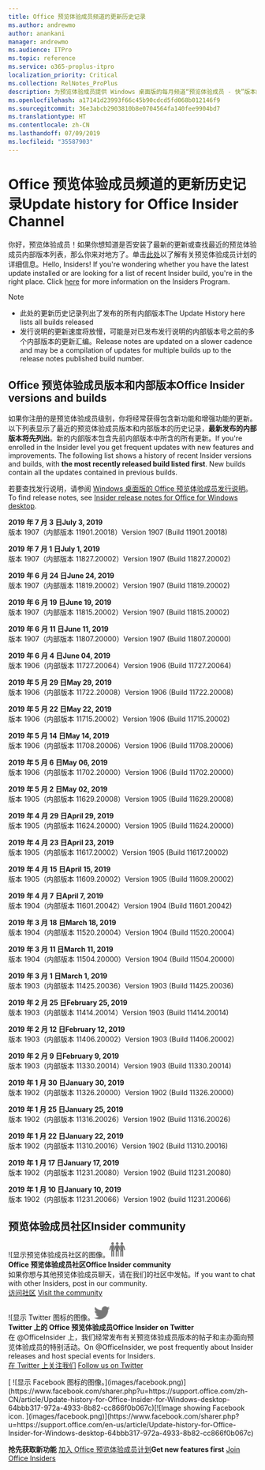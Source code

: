 ```yaml
---
title: Office 预览体验成员频道的更新历史记录
ms.author: andrewmo
author: anankani
manager: andrewmo
ms.audience: ITPro
ms.topic: reference
ms.service: o365-proplus-itpro
localization_priority: Critical
ms.collection: RelNotes_ProPlus
description: 为预览体验成员提供 Windows 桌面版的每月频道“预览体验成员 - 快”版本的更新历史记录
ms.openlocfilehash: a17141d23993f66c45b90cdcd5fd068b012146f9
ms.sourcegitcommit: 36e3abcb2903810b8e0704564fa140fee9904bd7
ms.translationtype: HT
ms.contentlocale: zh-CN
ms.lasthandoff: 07/09/2019
ms.locfileid: "35587903"
---
```

# <a name="update-history-for-office-insider-channel"></a><span data-ttu-id="d155d-103">Office 预览体验成员频道的更新历史记录</span><span class="sxs-lookup"><span data-stu-id="d155d-103">Update history for Office Insider Channel</span></span>

<span data-ttu-id="d155d-p101">你好，预览体验成员！如果你想知道是否安装了最新的更新或查找最近的预览体验成员内部版本列表，那么你来对地方了。单击[此处](https://insider.office.com/)以了解有关预览体验成员计划的详细信息。</span><span class="sxs-lookup"><span data-stu-id="d155d-p101">Hello, Insiders! If you're wondering whether you have the latest update installed or are looking for a list of recent Insider build, you're in the right place. Click [here](https://insider.office.com/) for more information on the Insiders Program.</span></span>

> [!NOTE]
> - <span data-ttu-id="d155d-107">此处的更新历史记录列出了发布的所有内部版本</span><span class="sxs-lookup"><span data-stu-id="d155d-107">The Update History here lists all builds released</span></span>
> - <span data-ttu-id="d155d-108">发行说明的更新速度将放慢，可能是对已发布发行说明的内部版本号之前的多个内部版本的更新汇编。</span><span class="sxs-lookup"><span data-stu-id="d155d-108">Release notes are updated on a slower cadence and may be a compilation of updates for multiple builds up to the release notes published build number.</span></span>



## <a name="office-insider-versions-and-builds"></a><span data-ttu-id="d155d-109">Office 预览体验成员版本和内部版本</span><span class="sxs-lookup"><span data-stu-id="d155d-109">Office Insider versions and builds</span></span>

<span data-ttu-id="d155d-p102">如果你注册的是预览体验成员级别，你将经常获得包含新功能和增强功能的更新。以下列表显示了最近的预览体验成员版本和内部版本的历史记录，**最新发布的内部版本将先列出**。新的内部版本包含先前内部版本中所含的所有更新。</span><span class="sxs-lookup"><span data-stu-id="d155d-p102">If you're enrolled in the Insider level you get frequent updates with new features and improvements. The following list shows a history of recent Insider versions and builds, with **the most recently released build listed first**. New builds contain all the updates contained in previous builds.</span></span> 

<span data-ttu-id="d155d-113">若要查找发行说明，请参阅 [Windows 桌面版的 Office 预览体验成员发行说明](https://docs.microsoft.com/zh-CN/OfficeUpdates/release-notes-office-insider)。</span><span class="sxs-lookup"><span data-stu-id="d155d-113">To find release notes, see [Insider release notes for Office for Windows desktop](https://docs.microsoft.com/en-us/OfficeUpdates/release-notes-office-insider).</span></span>

[//]: # (请勿移除)

<span data-ttu-id="d155d-115">**2019 年 7 月 3 日**</span><span class="sxs-lookup"><span data-stu-id="d155d-115">**July 3, 2019**</span></span><br/>
<span data-ttu-id="d155d-116">版本 1907（内部版本 11901.20018）</span><span class="sxs-lookup"><span data-stu-id="d155d-116">Version 1907 (Build 11901.20018)</span></span><br/>

<span data-ttu-id="d155d-117">**2019 年 7 月 1 日**</span><span class="sxs-lookup"><span data-stu-id="d155d-117">**July 1, 2019**</span></span><br/>
<span data-ttu-id="d155d-118">版本 1907（内部版本 11827.20002）</span><span class="sxs-lookup"><span data-stu-id="d155d-118">Version 1907 (Build 11827.20002)</span></span><br/>

<span data-ttu-id="d155d-119">**2019 年 6 月 24 日**</span><span class="sxs-lookup"><span data-stu-id="d155d-119">**June 24, 2019**</span></span><br/>
<span data-ttu-id="d155d-120">版本 1907（内部版本 11819.20002）</span><span class="sxs-lookup"><span data-stu-id="d155d-120">Version 1907 (Build 11819.20002)</span></span><br/>

<span data-ttu-id="d155d-121">**2019 年 6 月 19 日**</span><span class="sxs-lookup"><span data-stu-id="d155d-121">**June 19, 2019**</span></span><br/>
<span data-ttu-id="d155d-122">版本 1907（内部版本 11815.20002）</span><span class="sxs-lookup"><span data-stu-id="d155d-122">Version 1907 (Build 11815.20002)</span></span><br/>

<span data-ttu-id="d155d-123">**2019 年 6 月 11 日**</span><span class="sxs-lookup"><span data-stu-id="d155d-123">**June 11, 2019**</span></span><br/>
<span data-ttu-id="d155d-124">版本 1907（内部版本 11807.20000）</span><span class="sxs-lookup"><span data-stu-id="d155d-124">Version 1907 (Build 11807.20000)</span></span><br/>

<span data-ttu-id="d155d-125">**2019 年 6 月 4 日**</span><span class="sxs-lookup"><span data-stu-id="d155d-125">**June 04, 2019**</span></span><br/>
<span data-ttu-id="d155d-126">版本 1906（内部版本 11727.20064）</span><span class="sxs-lookup"><span data-stu-id="d155d-126">Version 1906 (Build 11727.20064)</span></span><br/>


<span data-ttu-id="d155d-127">**2019 年 5 月 29 日**</span><span class="sxs-lookup"><span data-stu-id="d155d-127">**May 29, 2019**</span></span><br/>
<span data-ttu-id="d155d-128">版本 1906（内部版本 11722.20008）</span><span class="sxs-lookup"><span data-stu-id="d155d-128">Version 1906 (Build 11722.20008)</span></span><br/>

<span data-ttu-id="d155d-129">**2019 年 5 月 22 日**</span><span class="sxs-lookup"><span data-stu-id="d155d-129">**May 22, 2019**</span></span><br/> <span data-ttu-id="d155d-130">版本 1906（内部版本 11715.20002）</span><span class="sxs-lookup"><span data-stu-id="d155d-130">Version 1906 (Build 11715.20002)</span></span><br/> 

<span data-ttu-id="d155d-131">**2019 年 5 月 14 日**</span><span class="sxs-lookup"><span data-stu-id="d155d-131">**May 14, 2019**</span></span><br/> <span data-ttu-id="d155d-132">版本 1906（内部版本 11708.20006）</span><span class="sxs-lookup"><span data-stu-id="d155d-132">Version 1906 (Build 11708.20006)</span></span><br/>

<span data-ttu-id="d155d-133">**2019 年 5 月 6 日**</span><span class="sxs-lookup"><span data-stu-id="d155d-133">**May 06, 2019**</span></span><br/>
<span data-ttu-id="d155d-134">版本 1906（内部版本 11702.20000）</span><span class="sxs-lookup"><span data-stu-id="d155d-134">Version 1906 (Build 11702.20000)</span></span><br/>

<span data-ttu-id="d155d-135">**2019 年 5 月 2 日**</span><span class="sxs-lookup"><span data-stu-id="d155d-135">**May 02, 2019**</span></span><br/>
<span data-ttu-id="d155d-136">版本 1905（内部版本 11629.20008）</span><span class="sxs-lookup"><span data-stu-id="d155d-136">Version 1905 (Build 11629.20008)</span></span><br/>

<span data-ttu-id="d155d-137">**2019 年 4 月 29 日**</span><span class="sxs-lookup"><span data-stu-id="d155d-137">**April 29, 2019**</span></span><br/>
<span data-ttu-id="d155d-138">版本 1905（内部版本 11624.20000）</span><span class="sxs-lookup"><span data-stu-id="d155d-138">Version 1905 (Build 11624.20000)</span></span><br/>

<span data-ttu-id="d155d-139">**2019 年 4 月 23 日**</span><span class="sxs-lookup"><span data-stu-id="d155d-139">**April 23, 2019**</span></span><br/> <span data-ttu-id="d155d-140">版本 1905（内部版本 11617.20002）</span><span class="sxs-lookup"><span data-stu-id="d155d-140">Version 1905 (Build 11617.20002)</span></span><br/>

<span data-ttu-id="d155d-141">**2019 年 4 月 15 日**</span><span class="sxs-lookup"><span data-stu-id="d155d-141">**April 15, 2019**</span></span><br/> <span data-ttu-id="d155d-142">版本 1905（内部版本 11609.20002）</span><span class="sxs-lookup"><span data-stu-id="d155d-142">Version 1905 (Build 11609.20002)</span></span><br/>

<span data-ttu-id="d155d-143">**2019 年 4 月 7 日**</span><span class="sxs-lookup"><span data-stu-id="d155d-143">**April 7, 2019**</span></span><br/> <span data-ttu-id="d155d-144">版本 1904（内部版本 11601.20042）</span><span class="sxs-lookup"><span data-stu-id="d155d-144">Version 1904 (Build 11601.20042)</span></span><br/>

<span data-ttu-id="d155d-145">**2019 年 3 月 18 日**</span><span class="sxs-lookup"><span data-stu-id="d155d-145">**March 18, 2019**</span></span><br/> <span data-ttu-id="d155d-146">版本 1904（内部版本 11520.20004）</span><span class="sxs-lookup"><span data-stu-id="d155d-146">Version 1904 (Build 11520.20004)</span></span><br/>

<span data-ttu-id="d155d-147">**2019 年 3 月 11 日**</span><span class="sxs-lookup"><span data-stu-id="d155d-147">**March 11, 2019**</span></span><br/> <span data-ttu-id="d155d-148">版本 1904（内部版本 11504.20000）</span><span class="sxs-lookup"><span data-stu-id="d155d-148">Version 1904 (Build 11504.20000)</span></span><br/>

<span data-ttu-id="d155d-149">**2019 年 3 月 1 日**</span><span class="sxs-lookup"><span data-stu-id="d155d-149">**March 1, 2019**</span></span><br/> <span data-ttu-id="d155d-150">版本 1903（内部版本 11425.20036）</span><span class="sxs-lookup"><span data-stu-id="d155d-150">Version 1903 (Build 11425.20036)</span></span><br/> 

<span data-ttu-id="d155d-151">**2019 年 2 月 25 日**</span><span class="sxs-lookup"><span data-stu-id="d155d-151">**February 25, 2019**</span></span><br/> <span data-ttu-id="d155d-152">版本 1903（内部版本 11414.20014）</span><span class="sxs-lookup"><span data-stu-id="d155d-152">Version 1903 (Build 11414.20014)</span></span><br/> 

<span data-ttu-id="d155d-153">**2019 年 2 月 12 日**</span><span class="sxs-lookup"><span data-stu-id="d155d-153">**February 12, 2019**</span></span><br/> <span data-ttu-id="d155d-154">版本 1903（内部版本 11406.20002）</span><span class="sxs-lookup"><span data-stu-id="d155d-154">Version 1903 (Build 11406.20002)</span></span><br/> 

<span data-ttu-id="d155d-155">**2019 年 2 月 9 日**</span><span class="sxs-lookup"><span data-stu-id="d155d-155">**February 9, 2019**</span></span><br/> <span data-ttu-id="d155d-156">版本 1903（内部版本 11330.20014）</span><span class="sxs-lookup"><span data-stu-id="d155d-156">Version 1903 (Build 11330.20014)</span></span><br/> 

<span data-ttu-id="d155d-157">**2019 年 1 月 30 日**</span><span class="sxs-lookup"><span data-stu-id="d155d-157">**January 30, 2019**</span></span><br/> <span data-ttu-id="d155d-158">版本 1902（内部版本 11326.20000）</span><span class="sxs-lookup"><span data-stu-id="d155d-158">Version 1902 (Build 11326.20000)</span></span><br/> 

<span data-ttu-id="d155d-159">**2019 年 1 月 25 日**</span><span class="sxs-lookup"><span data-stu-id="d155d-159">**January 25, 2019**</span></span><br/> <span data-ttu-id="d155d-160">版本 1902（内部版本 11316.20026）</span><span class="sxs-lookup"><span data-stu-id="d155d-160">Version 1902 (Build 11316.20026)</span></span><br/> 

<span data-ttu-id="d155d-161">**2019 年 1 月 22 日**</span><span class="sxs-lookup"><span data-stu-id="d155d-161">**January 22, 2019**</span></span><br/> <span data-ttu-id="d155d-162">版本 1902（内部版本 11310.20016）</span><span class="sxs-lookup"><span data-stu-id="d155d-162">Version 1902 (Build 11310.20016)</span></span><br/> 

<span data-ttu-id="d155d-163">**2019 年 1 月 17 日**</span><span class="sxs-lookup"><span data-stu-id="d155d-163">**January 17, 2019**</span></span><br/> <span data-ttu-id="d155d-164">版本 1902（内部版本 11231.20080）</span><span class="sxs-lookup"><span data-stu-id="d155d-164">Version 1902 (Build 11231.20080)</span></span><br/>

<span data-ttu-id="d155d-165">**2019 年 1 月 10 日**</span><span class="sxs-lookup"><span data-stu-id="d155d-165">**January 10, 2019**</span></span><br/> <span data-ttu-id="d155d-166">版本 1902（内部版本 11231.20066）</span><span class="sxs-lookup"><span data-stu-id="d155d-166">Version 1902 (build 11231.20066)</span></span><br/> 


## <a name="insider-community"></a><span data-ttu-id="d155d-167">预览体验成员社区</span><span class="sxs-lookup"><span data-stu-id="d155d-167">Insider community</span></span>

<span data-ttu-id="d155d-168">![显示预览体验成员社区的图像。</span><span class="sxs-lookup"><span data-stu-id="d155d-168">![Image showing insider community.</span></span> ](images/insidercommunity.png) <br/>
<span data-ttu-id="d155d-169">**Office 预览体验成员社区**</span><span class="sxs-lookup"><span data-stu-id="d155d-169">**Office Insider community**</span></span><br/> <span data-ttu-id="d155d-170">如果你想与其他预览体验成员聊天，请在我们的社区中发帖。</span><span class="sxs-lookup"><span data-stu-id="d155d-170">If you want to chat with other Insiders, post in our community.</span></span><br/><span data-ttu-id="d155d-171"> 
[访问社区](https://go.microsoft.com/fwlink/?linkid=843493)</span><span class="sxs-lookup"><span data-stu-id="d155d-171"> 
[Visit the community](https://go.microsoft.com/fwlink/?linkid=843493)</span></span><br/> 

<span data-ttu-id="d155d-172">![显示 Twitter 图标的图像。</span><span class="sxs-lookup"><span data-stu-id="d155d-172">![Image showing twitter icon.</span></span> ](images/twitter.png)<br/>
<span data-ttu-id="d155d-173">**Twitter 上的 Office 预览体验成员**</span><span class="sxs-lookup"><span data-stu-id="d155d-173">**Office Insider on Twitter**</span></span><br/> <span data-ttu-id="d155d-174">在 @OfficeInsider 上，我们经常发布有关预览体验成员版本的帖子和主办面向预览体验成员的特别活动。</span><span class="sxs-lookup"><span data-stu-id="d155d-174">On @OfficeInsider, we post frequently about Insider releases and host special events for Insiders.</span></span><br/><span data-ttu-id="d155d-175"> 
[在 Twitter 上关注我们](https://go.microsoft.com/fwlink/?linkid=717717)</span><span class="sxs-lookup"><span data-stu-id="d155d-175"> 
[Follow us on Twitter](https://go.microsoft.com/fwlink/?linkid=717717)</span></span><br/> 

<span data-ttu-id="d155d-176">
  [
  ![显示 Facebook 图标的图像。](images/facebook.png)](https://www.facebook.com/sharer.php?u=https://support.office.com/zh-CN/article/Update-history-for-Office-Insider-for-Windows-desktop-64bbb317-972a-4933-8b82-cc866f0b067c)</span><span class="sxs-lookup"><span data-stu-id="d155d-176">[![Image showing Facebook icon. ](images/facebook.png)](https://www.facebook.com/sharer.php?u=https://support.office.com/en-us/article/Update-history-for-Office-Insider-for-Windows-desktop-64bbb317-972a-4933-8b82-cc866f0b067c)</span></span>


<span data-ttu-id="d155d-177">**抢先获取新功能**
[加入 Office 预览体验成员计划](https://insider.office.com/)</span><span class="sxs-lookup"><span data-stu-id="d155d-177">**Get new features first**
[Join Office Insiders](https://insider.office.com/)</span></span>